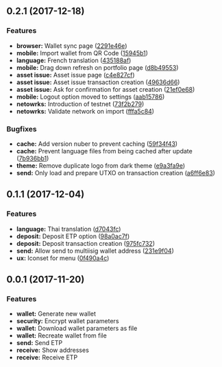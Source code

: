 <a name="0.2.1"></a>
## 0.2.1 (2017-12-18)
### Features
- **browser:** Wallet sync page ([2291e46e](https://github.com/mvs-org/lightwallet/commit/2291e46e04d1d9d41f7fd4795d9648840001e85f))
- **mobile:** Import wallet from QR Code ([15945b1](https://github.com/mvs-org/lightwallet/commit/15945b194d038431ed4662fab8512e3f77df7daa))
- **language:** French translation ([435188af](https://github.com/mvs-org/lightwallet/commit/435188af8744fad3c081ed5bfb945feb5bc2ce38))
- **mobile:** Drag down refresh on portfolio page ([d8b49553](https://github.com/mvs-org/lightwallet/commit/d8b49553d791e0801e4d7df042b68b2154c5e341))
- **asset issue:** Asset issue page ([c4e827cf](https://github.com/mvs-org/lightwallet/commit/c4e827cf2214f5438d4d873dfc7d280d056cc6ef))
- **asset issue:** Asset issue transaction creation ([49636d66](https://github.com/mvs-org/lightwallet/commit/49636d66899e266d6d103dc516bb72e212a640ec))
- **asset issue:** Ask for confirmation for asset creation ([21ef0e68](https://github.com/mvs-org/lightwallet/commit/21ef0e688b17b880c667da3ef79964999cdd5fa9))
- **mobile:** Logout option moved to settings ([aab15786](https://github.com/mvs-org/lightwallet/commit/aab157862729696f053c77cf3f7e6697adf79221))
- **netowrks:** Introduction of testnet ([73f2b279](https://github.com/mvs-org/lightwallet/commit/73f2b279e6ef35b22106270537c93debcc10c364))
- **netowrks:** Validate network on import ([fffa5c84](https://github.com/mvs-org/lightwallet/commit/fffa5c84f09796289de60a8d638374cba5fd323e))
### Bugfixes
- **cache:** Add version nuber to prevent caching ([59f34f43](https://github.com/mvs-org/lightwallet/commit/59f34f43298be534e0465f1bec8dd5f3297d8743))
- **cache:** Prevent language files from being cached after update ([7b936bb1](https://github.com/mvs-org/lightwallet/commit/7b936bb18e46be3960949fc6874f788abd34ed82))
- **theme:** Remove duplicate logo from dark theme ([e9a3fa9e](https://github.com/mvs-org/lightwallet/commit/e9a3fa9ef21bbcfc52bdd7fac000edf9392b073b))
- **send:** Only load and prepare UTXO on transaction creation ([a6ff6e83](https://github.com/mvs-org/lightwallet/commit/a6ff6e83a403792bc1d9abe27500deed02df360f))

<a name="0.1.1"></a>
## 0.1.1 (2017-12-04)
### Features
- **language:** Thai translation ([d7043fc](https://github.com/mvs-org/lightwallet/commit/d7043fc456987119070caa63adaf65a20d2e6aea))
- **deposit:** Deposit ETP option ([98a0ac7f](https://github.com/mvs-org/lightwallet/commit/98a0ac7f51634f5b661a7d68e7fac32ffc8236cb))
- **deposit:** Deposit transaction creation ([975fc732](https://github.com/mvs-org/lightwallet/commit/975fc732b367e7fd91745a4fa0c080bf5544efdd))
- **send:** Allow send to multiisig wallet address ([231e9f04](https://github.com/mvs-org/lightwallet/commit/231e9f04f3091690d5fcfa79461c3f1b91d758f9))
- **ux:** Iconset for menu ([0f490a4c](https://github.com/mvs-org/lightwallet/commit/0f490a4ca04fe90b52ca38bf554c1698d9b012f9))

<a name="0.0.1"></a>
## 0.0.1 (2017-11-20)
### Features
- **wallet:** Generate new wallet
- **security:** Encrypt wallet parameters
- **wallet:** Download wallet parameters as file
- **wallet:** Recreate wallet from file
- **send:** Send ETP
- **receive:** Show addresses
- **receive:** Receive ETP
